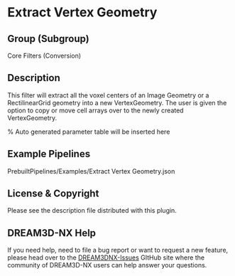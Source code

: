 # Extract Vertex Geometry

## Group (Subgroup)

Core Filters (Conversion)

## Description

This filter will extract all the voxel centers of an Image Geometry or a RectilinearGrid geometry
into a new VertexGeometry. The user is given the option to copy or move cell arrays over to the
newly created VertexGeometry.

% Auto generated parameter table will be inserted here

## Example Pipelines

PrebuiltPipelines/Examples/Extract Vertex Geometry.json

## License & Copyright

Please see the description file distributed with this plugin.

## DREAM3D-NX Help

If you need help, need to file a bug report or want to request a new feature, please head over to the [DREAM3DNX-Issues](https://github.com/BlueQuartzSoftware/DREAM3DNX-Issues) GItHub site where the community of DREAM3D-NX users can help answer your questions.
